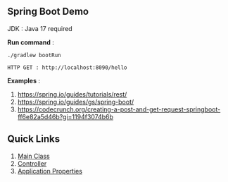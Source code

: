 ## Spring Boot Demo

JDK : Java 17 required

**Run command** : 

```shell
./gradlew bootRun

HTTP GET : http://localhost:8090/hello
```

**Examples** : 
1. https://spring.io/guides/tutorials/rest/
2. https://spring.io/guides/gs/spring-boot/
3. https://codecrunch.org/creating-a-post-and-get-request-springboot-ff6e82a5d46b?gi=1194f3074b6b


## Quick Links 
1. [Main Class](src/main/java/com/example/springBootDemo/DemoApplication.java)
2. [Controller](src/main/java/com/example/springBootDemo/HelloController.java)
3. [Application Properties](src/main/resources/application.properties)
